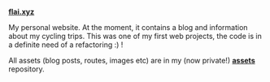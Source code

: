 [**flai.xyz**](http://flai.xyz)

My personal website. At the moment, it contains a blog and information about my cycling trips.
This was one of my first web projects, the code is in a definite need of a refactoring :) !

All assets (blog posts, routes, images etc) are in my (now private!) [**assets**](https://github.com/JaakkoLipsanen/assets) repository.
